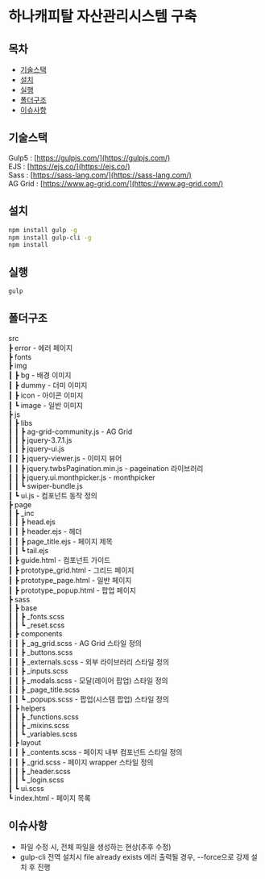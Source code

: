 # 하나캐피탈 자산관리시스템 구축

## 목차

- [기술스택](#기술스택)
- [설치](#설치)
- [실행](#실행)
- [폴더구조](#폴더구조)
- [이슈사항](#이슈사항)

## 기술스택

Gulp5 : [https://gulpjs.com/](https://gulpjs.com/)<br/>
EJS : [https://ejs.co/](https://ejs.co/)<br/>
Sass : [https://sass-lang.com/](https://sass-lang.com/)<br/>
AG Grid : [https://www.ag-grid.com/](https://www.ag-grid.com/)

## 설치

```bash
npm install gulp -g
npm install gulp-cli -g
npm install
```

## 실행

```bash
gulp
```

## 폴더구조

src<br/>
 ┣ error - 에러 페이지<br/>
 ┣ fonts<br/>
 ┣ img<br/>
 ┃ ┣ bg - 배경 이미지<br/>
 ┃ ┣ dummy - 더미 이미지<br/>
 ┃ ┣ icon - 아이콘 이미지<br/>
 ┃ ┗ image - 일반 이미지<br/>
 ┣ js<br/>
 ┃ ┣ libs<br/>
 ┃ ┃ ┣ ag-grid-community.js - AG Grid<br/>
 ┃ ┃ ┣ jquery-3.7.1.js<br/>
 ┃ ┃ ┣ jquery-ui.js<br/>
 ┃ ┃ ┣ jquery-viewer.js - 이미지 뷰어<br/>
 ┃ ┃ ┣ jquery.twbsPagination.min.js - pageination 라이브러리<br/>
 ┃ ┃ ┣ jquery.ui.monthpicker.js - monthpicker<br/>
 ┃ ┃ ┗ swiper-bundle.js<br/>
 ┃ ┗ ui.js - 컴포넌트 동작 정의<br/>
 ┣ page<br/>
 ┃ ┣ _inc<br/>
 ┃ ┃ ┣ head.ejs<br/>
 ┃ ┃ ┣ header.ejs - 헤더<br/>
 ┃ ┃ ┣ page_title.ejs - 페이지 제목<br/>
 ┃ ┃ ┗ tail.ejs<br/>
 ┃ ┣ guide.html - 컴포넌트 가이드<br/>
 ┃ ┣ prototype_grid.html - 그리드 페이지<br/>
 ┃ ┣ prototype_page.html - 일반 페이지<br/>
 ┃ ┣ prototype_popup.html - 팝업 페이지<br/>
 ┣ sass<br/>
 ┃ ┣ base<br/>
 ┃ ┃ ┣ _fonts.scss<br/>
 ┃ ┃ ┗ _reset.scss<br/>
 ┃ ┣ components<br/>
 ┃ ┃ ┣ _ag_grid.scss - AG Grid 스타일 정의<br/>
 ┃ ┃ ┣ _buttons.scss<br/>
 ┃ ┃ ┣ _externals.scss - 외부 라이브러리 스타일 정의<br/>
 ┃ ┃ ┣ _inputs.scss<br/>
 ┃ ┃ ┣ _modals.scss - 모달(레이어 팝업) 스타일 정의<br/>
 ┃ ┃ ┣ _page_title.scss<br/>
 ┃ ┃ ┗ _popups.scss - 팝업(시스템 팝업) 스타일 정의<br/>
 ┃ ┣ helpers<br/>
 ┃ ┃ ┣ _functions.scss<br/>
 ┃ ┃ ┣ _mixins.scss<br/>
 ┃ ┃ ┗ _variables.scss<br/>
 ┃ ┣ layout<br/>
 ┃ ┃ ┣ _contents.scss - 페이지 내부 컴포넌트 스타일 정의<br/>
 ┃ ┃ ┣ _grid.scss - 페이지 wrapper 스타일 정의<br/>
 ┃ ┃ ┣ _header.scss<br/>
 ┃ ┃ ┗ _login.scss<br/>
 ┃ ┗ ui.scss<br/>
 ┗ index.html - 페이지 목록

## 이슈사항

- 파일 수정 시, 전체 파일을 생성하는 현상(추후 수정)
- gulp-cli 전역 설치시 file already exists 에러 출력될 경우, --force으로 강제 설치 후 진행